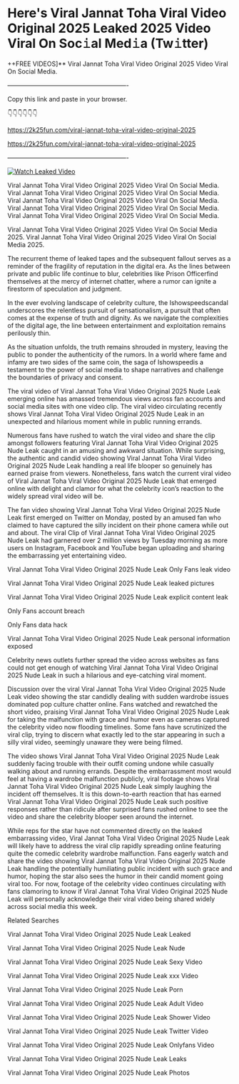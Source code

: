 # Here's Viral Jannat Toha Viral Video Original 2025 Leaked 2025 Video Viral On Soc𝚒al Med𝚒a (Tw𝚒tter)

++FREE VIDEOS]** Viral Jannat Toha Viral Video Original 2025 Video Viral On Social Media.

———————————————————-

Copy this link and paste in your browser.

👇👇👇👇👇👇

https://2k25fun.com/viral-jannat-toha-viral-video-original-2025

https://2k25fun.com/viral-jannat-toha-viral-video-original-2025

———————————————————-

[![Watch Leaked Video](https://miro.medium.com/v2/resize:fit:828/format:webp/1*cilzJN44JGOrTw9NJCrNHA.gif "Watch Leaked Video")](https://2k25fun.com/viral-jannat-toha-viral-video-original-2025)

Viral Jannat Toha Viral Video Original 2025 Video Viral On Social Media. Viral Jannat Toha Viral Video Original 2025 Video Viral On Social Media. Viral Jannat Toha Viral Video Original 2025 Video Viral On Social Media. Viral Jannat Toha Viral Video Original 2025 Video Viral On Social Media. Viral Jannat Toha Viral Video Original 2025 Video Viral On Social Media.

Viral Jannat Toha Viral Video Original 2025 Video Viral On Social Media 2025. Viral Jannat Toha Viral Video Original 2025 Video Viral On Social Media 2025.

The recurrent theme of leaked tapes and the subsequent fallout serves as a reminder of the fragility of reputation in the digital era. As the lines between private and public life continue to blur, celebrities like Prison Officerfind themselves at the mercy of internet chatter, where a rumor can ignite a firestorm of speculation and judgment.

In the ever evolving landscape of celebrity culture, the Ishowspeedscandal underscores the relentless pursuit of sensationalism, a pursuit that often comes at the expense of truth and dignity. As we navigate the complexities of the digital age, the line between entertainment and exploitation remains perilously thin.

As the situation unfolds, the truth remains shrouded in mystery, leaving the public to ponder the authenticity of the rumors. In a world where fame and infamy are two sides of the same coin, the saga of Ishowspeedis a testament to the power of social media to shape narratives and challenge the boundaries of privacy and consent.

The viral video of Viral Jannat Toha Viral Video Original 2025 Nude Leak emerging online has amassed tremendous views across fan accounts and social media sites with one video clip. The viral video circulating recently shows Viral Jannat Toha Viral Video Original 2025 Nude Leak in an unexpected and hilarious moment while in public running errands.

Numerous fans have rushed to watch the viral video and share the clip amongst followers featuring Viral Jannat Toha Viral Video Original 2025 Nude Leak caught in an amusing and awkward situation. While surprising, the authentic and candid video showing Viral Jannat Toha Viral Video Original 2025 Nude Leak handling a real life blooper so genuinely has earned praise from viewers. Nonetheless, fans watch the current viral video of Viral Jannat Toha Viral Video Original 2025 Nude Leak that emerged online with delight and clamor for what the celebrity icon’s reaction to the widely spread viral video will be.

The fan video showing Viral Jannat Toha Viral Video Original 2025 Nude Leak first emerged on Twitter on Monday, posted by an amused fan who claimed to have captured the silly incident on their phone camera while out and about. The viral Clip of Viral Jannat Toha Viral Video Original 2025 Nude Leak had garnered over 2 million views by Tuesday morning as more users on Instagram, Facebook and YouTube began uploading and sharing the embarrassing yet entertaining video.

Viral Jannat Toha Viral Video Original 2025 Nude Leak Only Fans leak video

Viral Jannat Toha Viral Video Original 2025 Nude Leak leaked pictures

Viral Jannat Toha Viral Video Original 2025 Nude Leak explicit content leak

Only Fans account breach

Only Fans data hack

Viral Jannat Toha Viral Video Original 2025 Nude Leak personal information exposed

Celebrity news outlets further spread the video across websites as fans could not get enough of watching Viral Jannat Toha Viral Video Original 2025 Nude Leak in such a hilarious and eye-catching viral moment.

Discussion over the viral Viral Jannat Toha Viral Video Original 2025 Nude Leak video showing the star candidly dealing with sudden wardrobe issues dominated pop culture chatter online. Fans watched and rewatched the short video, praising Viral Jannat Toha Viral Video Original 2025 Nude Leak for taking the malfunction with grace and humor even as cameras captured the celebrity video now flooding timelines. Some fans have scrutinized the viral clip, trying to discern what exactly led to the star appearing in such a silly viral video, seemingly unaware they were being filmed.

The video shows Viral Jannat Toha Viral Video Original 2025 Nude Leak suddenly facing trouble with their outfit coming undone while casually walking about and running errands. Despite the embarrassment most would feel at having a wardrobe malfunction publicly, viral footage shows Viral Jannat Toha Viral Video Original 2025 Nude Leak simply laughing the incident off themselves. It is this down-to-earth reaction that has earned Viral Jannat Toha Viral Video Original 2025 Nude Leak such positive responses rather than ridicule after surprised fans rushed online to see the video and share the celebrity blooper seen around the internet.

While reps for the star have not commented directly on the leaked embarrassing video, Viral Jannat Toha Viral Video Original 2025 Nude Leak will likely have to address the viral clip rapidly spreading online featuring quite the comedic celebrity wardrobe malfunction. Fans eagerly watch and share the video showing Viral Jannat Toha Viral Video Original 2025 Nude Leak handling the potentially humiliating public incident with such grace and humor, hoping the star also sees the humor in their candid moment going viral too. For now, footage of the celebrity video continues circulating with fans clamoring to know if Viral Jannat Toha Viral Video Original 2025 Nude Leak will personally acknowledge their viral video being shared widely across social media this week.

Related Searches

Viral Jannat Toha Viral Video Original 2025 Nude Leak Leaked

Viral Jannat Toha Viral Video Original 2025 Nude Leak Nude

Viral Jannat Toha Viral Video Original 2025 Nude Leak Sexy Video

Viral Jannat Toha Viral Video Original 2025 Nude Leak xxx Video

Viral Jannat Toha Viral Video Original 2025 Nude Leak Porn

Viral Jannat Toha Viral Video Original 2025 Nude Leak Adult Video

Viral Jannat Toha Viral Video Original 2025 Nude Leak Shower Video

Viral Jannat Toha Viral Video Original 2025 Nude Leak Twitter Video

Viral Jannat Toha Viral Video Original 2025 Nude Leak Onlyfans Video

Viral Jannat Toha Viral Video Original 2025 Nude Leak Leaks

Viral Jannat Toha Viral Video Original 2025 Nude Leak Photos